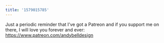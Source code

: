 ```yaml
---
title: '1579015785'
---
```

Just a periodic reminder that I’ve got a Patreon and if you support me on there, I will love you forever and ever: <https://www.patreon.com/andybelldesign>
